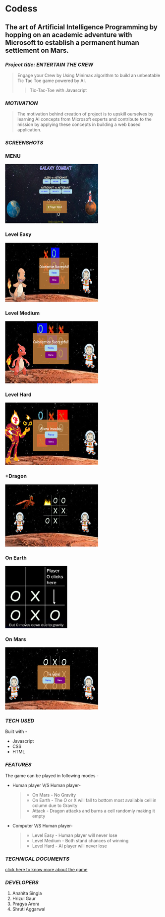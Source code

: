 # Codess

## The art of Artificial Intelligence Programming by hopping on an academic adventure with Microsoft to establish a permanent human settlement on Mars.

### *Project title: ENTERTAIN THE CREW*

>Engage your Crew by Using Minimax algorithm to build an unbeatable Tic Tac Toe game powered by AI. 
>>Tic-Tac-Toe with Javascript

### *MOTIVATION*

>The motivation behind creation of project is to upskill ourselves by learning AI concepts from Microsoft experts and contribute to the mission by applying these concepts in building a web based application.

### *SCREENSHOTS*

### MENU

<img src="img/menu_final_.PNG" width=300 height=190>

### Level Easy

<img src="img/easy__.PNG" width=300 height=190>

### Level Medium 

<img src="img/medium__.PNG" width=300 height=200>

### Level Hard

<img src="img/hard__.PNG" width=300 height=200>

### +Dragon

<img src="img/OnAttack.PNG" width=300 height=200>

### On Earth

<img src="img/ONearth.PNG" width=200 height=200>

### On Mars

<img src="img/ONmars.png" width=300 height=200>

### *TECH USED*

Built with - 
 * Javascript
 * CSS
 * HTML

### *FEATURES*

The game can be played in following modes -
 * Human player V/S Human player-
     > * On Mars - No Gravity
     > * On Earth - The O or X will fall to bottom most available cell in column due to Gravity
     > * Attack - Dragon attacks and burns a cell randomly making it empty
 * Computer V/S Human player-
     > * Level Easy - Human player will never lose
     > * Level Medium - Both stand chances of winning
     > * Level Hard - AI player will never lose
     
 ### *TECHNICAL DOCUMENTS*
 
 [click here to know more about the game](https://drive.google.com/file/d/1YqT2KlUZ5XGefsC4XSFFfmNoOXQG-p23/view?usp=sharing)
 
### *DEVELOPERS*

1. Anahita Singla 
2. Hrizul Gaur
3. Pragya Arora
4. Shruti Aggarwal



